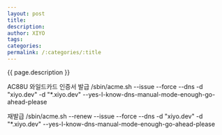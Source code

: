 ```yaml
---
layout: post
title:
description:
author: XIYO
tags:
categories:
permalink: /:categories/:title
---
```


{{ page.description }}

AC88U 와일드카드 인증서 발급
/sbin/acme.sh --issue --force --dns -d "xiyo.dev" -d "\*.xiyo.dev" --yes-I-know-dns-manual-mode-enough-go-ahead-please

재발급
/sbin/acme.sh --renew --issue --force --dns -d "xiyo.dev" -d "\*.xiyo.dev" --yes-I-know-dns-manual-mode-enough-go-ahead-please
